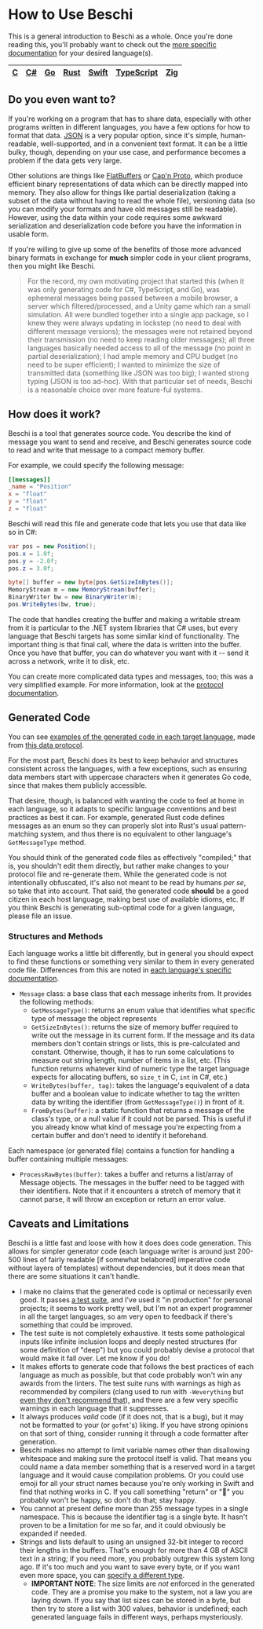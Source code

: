 # How to Use Beschi

This is a general introduction to Beschi as a whole. Once you're done reading this, you'll probably want to check out the [more specific documentation](./languages/) for your desired language(s). 

| [C](./languages/c.md) | [C#](./languages/csharp.md) | [Go](./languages/go.md) | [Rust](./languages/rust.md) | [Swift](./languages/swift.md) | [TypeScript](./languages/typescript.md) | [Zig](./languages/zig.md)
|-|-|-|-|-|-|-|


## Do you even want to?

If you're working on a program that has to share data, especially with other programs written in different languages, you have a few options for how to format that data. [JSON](https://en.wikipedia.org/wiki/JSON) is a very popular option, since it's simple, human-readable, well-supported, and in a convenient text format. It can be a little bulky, though, depending on your use case, and performance becomes a problem if the data gets very large. 

Other solutions are things like [FlatBuffers](https://google.github.io/flatbuffers/) or [Cap'n Proto](https://capnproto.org), which produce efficient binary representations of data which can be directly mapped into memory. They also allow for things like partial deserialization (taking a subset of the data without having to read the whole file), versioning data (so you can modify your formats and have old messages still be readable). However, using the data within your code requires some awkward serialization and deserialization code before you have the information in usable form. 

If you're willing to give up some of the benefits of those more advanced binary formats in exchange for **much** simpler code in your client programs, then you might like Beschi. 

> For the record, my own motivating project that started this (when it was only generating code for C#, TypeScript, and Go), was ephemeral messages being passed between a mobile browser, a server which filtered/processed, and a Unity game which ran a small simulation. All were bundled together into a single app package, so I knew they were always updating in lockstep (no need to deal with different message versions); the messages were not retained beyond their transmission (no need to keep reading older messages); all three languages basically needed access to all of the message (no point in partial deserialization); I had ample memory and CPU budget (no need to be super efficient); I wanted to minimize the size of transmitted data (something like JSON was too big); I wanted strong typing (JSON is too ad-hoc). With that particular set of needs, Beschi is a reasonable choice over more feature-ful systems. 


## How does it work?

Beschi is a tool that generates source code. You describe the kind of message you want to send and receive, and Beschi generates source code to read and write that message to a compact memory buffer. 

For example, we could specify the following message: 
```toml
[[messages]]
_name = "Position"
x = "float"
y = "float"
z = "float"
```

Beschi will read this file and generate code that lets you use that data like so in C#: 
```csharp
var pos = new Position();
pos.x = 1.0f;
pos.y = -2.0f;
pos.z = 3.0f;

byte[] buffer = new byte[pos.GetSizeInBytes()];
MemoryStream m = new MemoryStream(buffer);
BinaryWriter bw = new BinaryWriter(m);
pos.WriteBytes(bw, true);
```

The code that handles creating the buffer and making a writable stream from it is particular to the .NET system libraries that C# uses, but every language that Beschi targets has some similar kind of functionality. The important thing is that final call, where the data is written into the buffer. Once you have that buffer, you can do whatever you want with it -- send it across a network, write it to disk, etc. 

You can create more complicated data types and messages, too; this was a very simplified example. For more information, look at the [protocol documentation](./protocols.md).


## Generated Code

You can see [examples of the generated code in each target language](./generated_examples/), made from [this data protocol](../test/_protocols/annotated.toml). 

For the most part, Beschi does its best to keep behavior and structures consistent across the languages, with a few exceptions, such as ensuring data members start with uppercase characters when it generates Go code, since that makes them publicly accessible. 

That desire, though, is balanced with wanting the code to feel at home in each language, so it adapts to specific language conventions and best practices as best it can. For example, generated Rust code defines messages as an enum so they can properly slot into Rust's usual pattern-matching system, and thus there is no equivalent to other language's `GetMessageType` method.

You should think of the generated code files as effectively "compiled;" that is, you shouldn't edit them directly, but rather make changes to your protocol file and re-generate them. While the generated code is not intentionally obfuscated, it's also not meant to be read by humans _per se_, so take that into account. That said, the generated code **should** be a good citizen in each host language, making best use of available idioms, etc. If you think Beschi is generating sub-optimal code for a given language, please file an issue. 


### Structures and Methods

Each language works a little bit differently, but in general you should expect to find these functions or something very similar to them in every generated code file. Differences from this are noted in [each language's specific documentation](./languages/).

* `Message` class: a base class that each message inherits from. It provides the following methods:
    * `GetMessageType()`: returns an enum value that identifies what specific type of message the object represents
    * `GetSizeInBytes()`: returns the size of memory buffer required to write out the message in its current form. If the message and its data members don't contain strings or lists, this is pre-calculated and constant. Otherwise, though, it has to run some calculations to measure out string length, number of items in a list, etc. (This function returns whatever kind of numeric type the target language expects for allocating buffers, so `size_t` in C, `int` in C#, etc.)
    * `WriteBytes(buffer, tag)`: takes the language's equivalent of a data buffer and a boolean value to indicate whether to tag the written data by writing the identifier (from `GetMessageType()`) in front of it. 
    * `FromBytes(buffer)`: a static function that returns a message of the class's type, or a null value if it could not be parsed. This is useful if you already know what kind of message you're expecting from a certain buffer and don't need to identify it beforehand. 

Each namespace (or generated file) contains a function for handling a buffer containing multiple messages:
* `ProcessRawBytes(buffer)`: takes a buffer and returns a list/array of Message objects. The messages in the buffer need to be tagged with their identifiers. Note that if it encounters a stretch of memory that it cannot parse, it will throw an exception or return an error value. 


## Caveats and Limitations

Beschi is a little fast and loose with how it does does code generation. This allows for simpler generator code (each language writer is around just 200-500 lines of fairly readable [if somewhat belabored] imperative code without layers of templates) without dependencies, but it does mean that there are some situations it can't handle. 

* I make no claims that the generated code is optimal or necessarily even good. It passes [a test suite](./../test/), and I've used it "in production" for personal projects; it seems to work pretty well, but I'm not an expert programmer in all the target languages, so am very open to feedback if there's something that could be improved. 
* The test suite is not completely exhaustive. It tests some pathological inputs like infinite inclusion loops and deeply nested structures (for some definition of "deep") but you could probably devise a protocol that would make it fall over. Let me know if you do! 
* It makes efforts to generate code that follows the best practices of each language as much as possible, but that code probably won't win any awards from the linters. The test suite runs with warnings as high as recommended by compilers (clang used to run with `-Weverything` but [even they don't recommend that](https://clang.llvm.org/docs/UsersManual.html#diagnostics-enable-everything)), and there are a few very specific warnings in each language that it suppresses.
* It always produces *valid* code (if it does not, that is a bug), but it may not be formatted to your (or `gofmt`'s) liking. If you have strong opinions on that sort of thing, consider running it through a code formatter after generation.
* Beschi makes no attempt to limit variable names other than disallowing whitespace and making sure the protocol itself is valid. That means you could name a data member something that is a reserved word in a target language and it would cause compilation problems. Or you could use emoji for all your struct names because you're only working in Swift and find that nothing works in C. If you call something "return" or "💩" you probably won't be happy, so don't do that; stay happy.
* You cannot at present define more than 255 message types in a single namespace. This is because the identifier tag is a single byte. It hasn't proven to be a limitation for me so far, and it could obviously be expanded if needed. 
* Strings and lists default to using an unsigned 32-bit integer to record their lengths in the buffers. That's enough for more than 4 GB of ASCII text in a string; if you need more, you probably outgrew this system long ago. If it's too much and you want to save every byte, or if you want even more space, you can [specify a different type](./protocols.md#meta-section).
    * **IMPORTANT NOTE**: The size limits are *not* enforced in the generated code. They are a promise you make to the system, not a law you are laying down. If you say that list sizes can be stored in a byte, but then try to store a list with 300 values, behavior is undefined; each generated language fails in different ways, perhaps mysteriously. 
